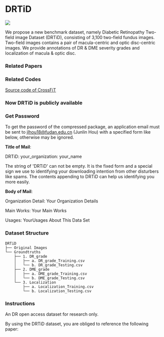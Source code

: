 # DRTiD

![](https://github.com/FDU-VTS/DRTiD/blob/main/src/intro.png)

We propose a new benchmark dataset, namely Diabetic Retinopathy Two-field image Dataset (DRTiD), consisting of 3,100 two-field fundus images. Two-field images contains a pair of macula-centric and optic disc-centric images. We provide annotations of DR & DME severity grades and localization of macula & optic disc.


### Related Papers


### Related Codes
[Source code of CrossFiT](https://github.com/FDU-VTS/DRTiD/)

### Now DRTiD is publicly available

### Get Password

To get the password of the compressed package, an application email must be sent to jlhou18@fudan.edu.cn (Junlin Hou) with a specified form like below, otherwise may be ignored.

**Title of Mail**:

DRTiD: your_organization: your_name

The string of 'DRTiD' can not be empty. It is the fixed form and a special sign we use to identifying your downloading intention from other disturbers like spams. The contents appending to DRTiD can help us identifying you more easily.

**Body of Mail**:

Organization Detail: Your Organization Details

Main Works: Your Main Works

Usages: YourUsages About This Data Set

### Dataset Structure

```
DRTiD
├── Original Images
└── Groundtruths
    ├── 1. DR_grade
    │   ├── a. DR_grade_Training.csv
    │   └── b. DR_grade_Testing.csv
    ├── 2. DME_grade
    │   ├── a. DME_grade_Training.csv
    │   └── b. DME_grade_Testing.csv
    └── 3. Localization
        ├── a. Localization_Training.csv
        └── b. Localization_Testing.csv
```

### Instructions

An DR open access dataset for research only.

By using the DRTiD dataset, you are obliged to reference the following paper:
